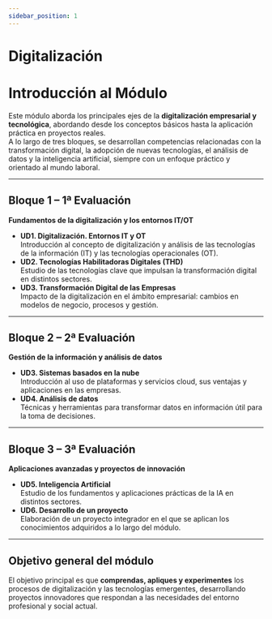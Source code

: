 ```yaml
---
sidebar_position: 1
---
```


# Digitalización

# Introducción al Módulo

Este módulo aborda los principales ejes de la **digitalización empresarial y tecnológica**, abordando desde los conceptos básicos hasta la aplicación práctica en proyectos reales.  
A lo largo de tres bloques, se desarrollan competencias relacionadas con la transformación digital, la adopción de nuevas tecnologías, el análisis de datos y la inteligencia artificial, siempre con un enfoque práctico y orientado al mundo laboral.

---

## Bloque 1 – 1ª Evaluación
**Fundamentos de la digitalización y los entornos IT/OT**

- **UD1. Digitalización. Entornos IT y OT**  
  Introducción al concepto de digitalización y análisis de las tecnologías de la información (IT) y las tecnologías operacionales (OT).  
- **UD2. Tecnologías Habilitadoras Digitales (THD)**  
  Estudio de las tecnologías clave que impulsan la transformación digital en distintos sectores.  
- **UD3. Transformación Digital de las Empresas**  
  Impacto de la digitalización en el ámbito empresarial: cambios en modelos de negocio, procesos y gestión.

---

## Bloque 2 – 2ª Evaluación
**Gestión de la información y análisis de datos**

- **UD3. Sistemas basados en la nube**  
  Introducción al uso de plataformas y servicios cloud, sus ventajas y aplicaciones en las empresas.  
- **UD4. Análisis de datos**  
  Técnicas y herramientas para transformar datos en información útil para la toma de decisiones.

---

## Bloque 3 – 3ª Evaluación
**Aplicaciones avanzadas y proyectos de innovación**

- **UD5. Inteligencia Artificial**  
  Estudio de los fundamentos y aplicaciones prácticas de la IA en distintos sectores.  
- **UD6. Desarrollo de un proyecto**  
  Elaboración de un proyecto integrador en el que se aplican los conocimientos adquiridos a lo largo del módulo.  

---

## Objetivo general del módulo
El objetivo principal es que **comprendas, apliques y experimentes** los procesos de digitalización y las tecnologías emergentes, desarrollando proyectos innovadores que respondan a las necesidades del entorno profesional y social actual.